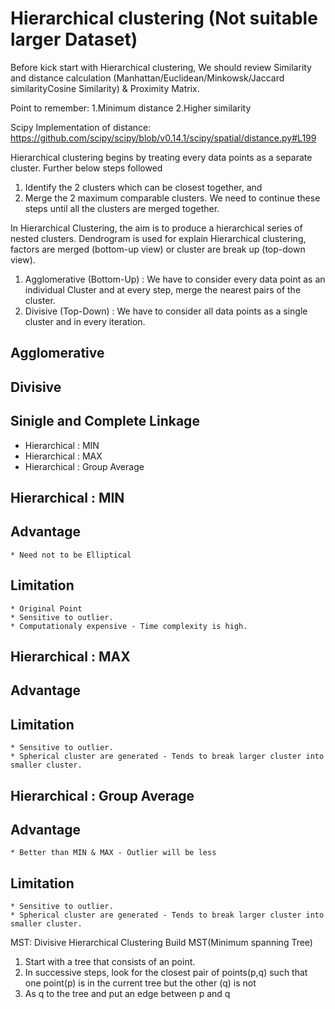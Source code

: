 # Hierarchical clustering (Not suitable larger Dataset)

Before kick start with Hierarchical clustering, We should review Similarity and distance calculation (Manhattan/Euclidean/Minkowsk/Jaccard similarityCosine Similarity) & Proximity Matrix.

Point to remember:
  1.Minimum distance
  2.Higher similarity
  
Scipy Implementation of distance:   https://github.com/scipy/scipy/blob/v0.14.1/scipy/spatial/distance.py#L199

Hierarchical clustering begins by treating every data points as a separate cluster. Further below steps followed
  1. Identify the 2 clusters which can be closest together, and
  2. Merge the 2 maximum comparable clusters. We need to continue these steps until all the clusters are merged together.
  
In Hierarchical Clustering, the aim is to produce a hierarchical series of nested clusters. Dendrogram is used for explain Hierarchical clustering, factors are merged (bottom-up view) or cluster are break up (top-down view).
  1. Agglomerative (Bottom-Up) : We have to consider every data point as an individual Cluster and at every step, merge the nearest pairs of the cluster. 
  2. Divisive (Top-Down) : We have to consider all data points as a single cluster and in every iteration.

## Agglomerative

## Divisive

## Sinigle and Complete Linkage



* Hierarchical : MIN
* Hierarchical : MAX
* Hierarchical : Group Average

## Hierarchical : MIN
  ## Advantage 
    * Need not to be Elliptical
  ## Limitation
    * Original Point
    * Sensitive to outlier.
    * Computationaly expensive - Time complexity is high.


## Hierarchical : MAX
  ## Advantage 

  ## Limitation
    * Sensitive to outlier.
    * Spherical cluster are generated - Tends to break larger cluster into smaller cluster.

## Hierarchical : Group Average
  ## Advantage 
    * Better than MIN & MAX - Outlier will be less
  ## Limitation
    * Sensitive to outlier.
    * Spherical cluster are generated - Tends to break larger cluster into smaller cluster.


MST: Divisive Hierarchical Clustering
Build MST(Minimum spanning Tree)
 1. Start with a tree that consists of an point.
 2. In successive steps, look for the closest pair of points(p,q) such that one point(p) is in the current tree but the other (q) is not
 3. As q to the tree and put an edge between p and q

